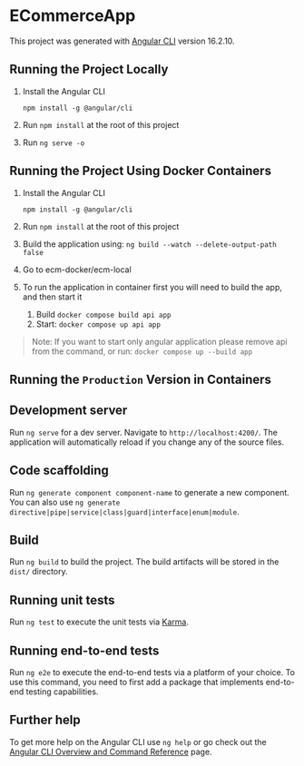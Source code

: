 # ECommerceApp

This project was generated with [Angular CLI](https://github.com/angular/angular-cli) version 16.2.10.


## Running the Project Locally

1. Install the Angular CLI

   `npm install -g @angular/cli`

2. Run `npm install` at the root of this project

3. Run `ng serve -o`


## Running the Project Using Docker Containers

1. Install the Angular CLI

   `npm install -g @angular/cli`

2. Run `npm install` at the root of this project
3. Build the application using: `ng build --watch --delete-output-path false`
4. Go to ecm-docker/ecm-local
5. To run the application in container first you will need to build the app, and then start it
   1. Build `docker compose build api app`
   2. Start: `docker compose up api app`
> Note: If you want to start only angular application please remove api from the command, or run: `docker compose up --build app` 

## Running the `Production` Version in Containers

## Development server

Run `ng serve` for a dev server. Navigate to `http://localhost:4200/`. The application will automatically reload if you change any of the source files.

## Code scaffolding

Run `ng generate component component-name` to generate a new component. You can also use `ng generate directive|pipe|service|class|guard|interface|enum|module`.

## Build

Run `ng build` to build the project. The build artifacts will be stored in the `dist/` directory.

## Running unit tests

Run `ng test` to execute the unit tests via [Karma](https://karma-runner.github.io).

## Running end-to-end tests

Run `ng e2e` to execute the end-to-end tests via a platform of your choice. To use this command, you need to first add a package that implements end-to-end testing capabilities.

## Further help

To get more help on the Angular CLI use `ng help` or go check out the [Angular CLI Overview and Command Reference](https://angular.io/cli) page.

